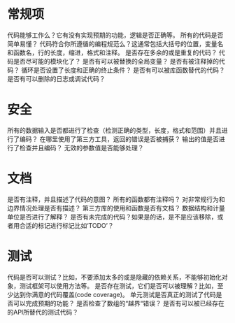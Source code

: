 # 常规项

代码能够工作么？它有没有实现预期的功能，逻辑是否正确等。
所有的代码是否简单易懂？
代码符合你所遵循的编程规范么？这通常包括大括号的位置，变量名和函数名，行的长度，缩进，格式和注释。
是否存在多余的或是重复的代码？
代码是否尽可能的模块化了？
是否有可以被替换的全局变量？
是否有被注释掉的代码？
循环是否设置了长度和正确的终止条件？
是否有可以被库函数替代的代码？
是否有可以删除的日志或调试代码？

# 安全

所有的数据输入是否都进行了检查（检测正确的类型，长度，格式和范围）并且进行了编码？
在哪里使用了第三方工具，返回的错误是否被捕获？
输出的值是否进行了检查并且编码？
无效的参数值是否能够处理？


# 文档

是否有注释，并且描述了代码的意图？
所有的函数都有注释吗？
对非常规行为和边界情况处理是否有描述？
第三方库的使用和函数是否有文档？
数据结构和计量单位是否进行了解释？
是否有未完成的代码？如果是的话，是不是应该移除，或者用合适的标记进行标记比如‘TODO’？

# 测试

代码是否可以测试？比如，不要添加太多的或是隐藏的依赖关系，不能够初始化对象，测试框架可以使用方法等。
是否存在测试，它们是否可以被理解？比如，至少达到你满意的代码覆盖(code coverage)。
单元测试是否真正的测试了代码是否可以完成预期的功能？
是否检查了数组的“越界“错误？
是否有可以被已经存在的API所替代的测试代码？
